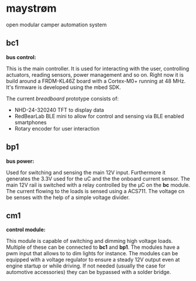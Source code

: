 # maystrøm


open modular camper automation system

## bc1

**bus control:**  

This is the main controller. It is used for interacting with the user, controlling actuators, reading sensors, power management and so on. Right now it is build around a FRDM-KL46Z board with a Cortex-M0+ running at 48 MHz. It's firmware is developed using the mbed SDK.

The current *breadboard* prototype consists of:
  * NHD-24-320240 TFT to display data
  * RedBearLab BLE mini to allow for control and sensing via BLE enabled smartphones
  * Rotary encoder for user interaction


## bp1

**bus power:**

Used for switching and sensing the main 12V input. Furthermore it generates the 3.3V used for the uC and the the onboard current sensor. The main 12V rail is switched with a relay controlled by the µC on the **bc** module. The current flowing to the loads is sensed using a ACS711. The voltage cn be senses with the help of a simple voltage divider. 

## cm1

**control module:**  

This module is capable of switching and dimming high voltage loads. Multiple of these can be connected to **bc1** and **bp1**. The modules have a pwm input that allows to to dim lights for instance. The modules can be equipped with a voltage regulator to ensure a steady 12V output even at engine startup or while driving. If not needed (usually the case for automotive accessories) they can be bypassed with a solder bridge.



